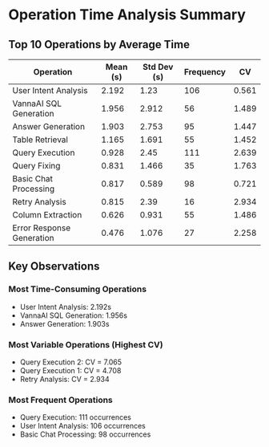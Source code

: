 # Operation Time Analysis Summary

## Top 10 Operations by Average Time

| Operation | Mean (s) | Std Dev (s) | Frequency | CV |
|-----------|----------|-------------|-----------|----|
| User Intent Analysis | 2.192 | 1.23 | 106 | 0.561 |
| VannaAI SQL Generation | 1.956 | 2.912 | 56 | 1.489 |
| Answer Generation | 1.903 | 2.753 | 95 | 1.447 |
| Table Retrieval | 1.165 | 1.691 | 55 | 1.452 |
| Query Execution | 0.928 | 2.45 | 111 | 2.639 |
| Query Fixing | 0.831 | 1.466 | 35 | 1.763 |
| Basic Chat Processing | 0.817 | 0.589 | 98 | 0.721 |
| Retry Analysis | 0.815 | 2.39 | 16 | 2.934 |
| Column Extraction | 0.626 | 0.931 | 55 | 1.486 |
| Error Response Generation | 0.476 | 1.076 | 27 | 2.258 |

## Key Observations

### Most Time-Consuming Operations
- User Intent Analysis: 2.192s
- VannaAI SQL Generation: 1.956s
- Answer Generation: 1.903s

### Most Variable Operations (Highest CV)
- Query Execution 2: CV = 7.065
- Query Execution 1: CV = 4.708
- Retry Analysis: CV = 2.934

### Most Frequent Operations
- Query Execution: 111 occurrences
- User Intent Analysis: 106 occurrences
- Basic Chat Processing: 98 occurrences
